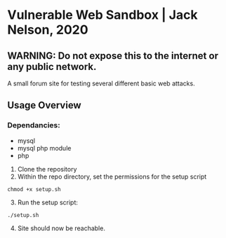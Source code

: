 # Vulnerable Web Sandbox | Jack Nelson, 2020
## WARNING: Do not expose this to the internet or any public network.

A small forum site for testing several different basic web attacks.

## Usage Overview

### Dependancies:
* mysql
* mysql php module
* php

1. Clone the repository
2. Within the repo directory, set the permissions for the setup script
```
chmod +x setup.sh
```
3. Run the setup script:
```
./setup.sh
```
4. Site should now be reachable.
